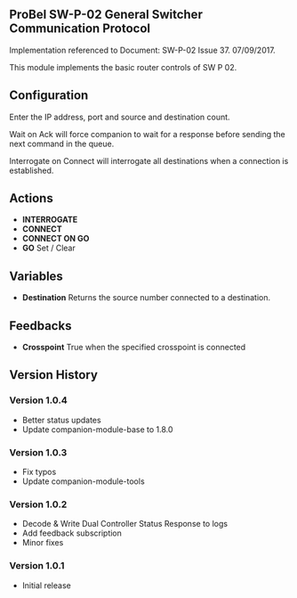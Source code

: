 ## ProBel SW-P-02 General Switcher Communication Protocol

Implementation referenced to Document: SW-P-02 Issue 37. 07/09/2017.

This module implements the basic router controls of SW P 02. 

## Configuration
Enter the IP address, port and source and destination count.

Wait on Ack will force companion to wait for a response before sending the next command in the queue. 

Interrogate on Connect will interrogate all destinations when a connection is established.

## Actions
- **INTERROGATE** 
- **CONNECT** 
- **CONNECT ON GO** 
- **GO** Set / Clear

## Variables
- **Destination** Returns the source number connected to a destination.

## Feedbacks
- **Crosspoint** True when the specified crosspoint is connected

## Version History

### Version 1.0.4
- Better status updates
- Update companion-module-base to 1.8.0

### Version 1.0.3
- Fix typos
- Update companion-module-tools

### Version 1.0.2
- Decode & Write Dual Controller Status Response to logs
- Add feedback subscription
- Minor fixes

### Version 1.0.1
- Initial release

